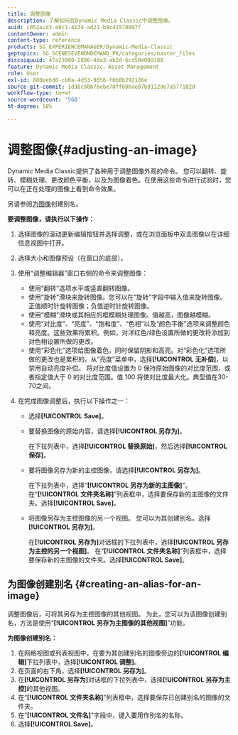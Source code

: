 ```yaml
---
title: 调整图像
description: 了解如何在Dynamic Media Classic中调整图像。
uuid: c052acd3-e8c1-4134-ad21-b9c41578097f
contentOwner: admin
content-type: reference
products: SG_EXPERIENCEMANAGER/Dynamic-Media-Classic
geptopics: SG_SCENESEVENONDEMAND_PK/categories/master_files
discoiquuid: 47a23980-2886-4da3-ab2d-6cd50e00d188
feature: Dynamic Media Classic，Asset Management
role: User
exl-id: 880ee6d0-cb0a-4d53-9056-f0b8b292136e
source-git-commit: 1d30c98b76ebe78ff60bae87bd112de7a577182d
workflow-type: tm+mt
source-wordcount: '568'
ht-degree: 58%

---
```


# 调整图像{#adjusting-an-image}

Dynamic Media Classic提供了各种用于调整图像外观的命令。 您可以翻转、旋转、模糊处理、更改颜色平衡，以及为图像着色。在使用这些命令进行试验时，您可以在正在处理的图像上看到命令效果。

另请参阅[为图像](adjusting-image.md#creating_an_alias_for_an_image)创建别名。

**要调整图像，请执行以下操作：**

1. 选择图像的滚动更新编辑按钮并选择调整，或在浏览面板中双击图像以在详细信息视图中打开。
1. 选择大小和图像预设（在窗口的底部）。
1. 使用“调整编辑器”窗口右侧的命令来调整图像：

   * 使用“翻转”选项水平或竖直翻转图像。
   * 使用“旋转”滑块来旋转图像。您可以在“旋转”字段中输入值来旋转图像。正值顺时针旋转图像；负值逆时针旋转图像。
   * 使用“模糊”滑块或其相应的框模糊处理图像。值越高，图像越模糊。
   * 使用“对比度”、“亮度”、“饱和度”、“色相”以及“颜色平衡”选项来调整颜色和亮度。这些效果将累积。例如，对洋红色/绿色设置所做的更改将添加到对色相设置所做的更改。
   * 使用“彩色化”选项给图像着色，同时保留阴影和高亮。对“彩色化”选项所做的更改也是累积的。从“亮度”菜单中，选择&#x200B;**[!UICONTROL 无补偿]**，以禁用自动亮度补偿。 将对比度值设置为 0 保持原始图像的对比度范围，或者指定值大于 0 的对比度范围。值 100 将使对比度最大化。典型值在30-70之间。

1. 在完成图像调整后，执行以下操作之一：

   * 选择&#x200B;**[!UICONTROL Save]**。

   * 要替换图像的原始内容，请选择&#x200B;**[!UICONTROL 另存为]**。

      在下拉列表中，选择&#x200B;**[!UICONTROL 替换原始]**，然后选择&#x200B;**[!UICONTROL 保存]**。

   * 要将图像另存为新的主控图像，请选择&#x200B;**[!UICONTROL 另存为]**。

      在下拉列表中，选择“**[!UICONTROL 另存为新的主图像]**”。在“**[!UICONTROL 文件夹名称]**”列表框中，选择要保存新的主图像的文件夹。选择&#x200B;**[!UICONTROL Save]**。

   * 将图像另存为主控图像的另一个视图。 您可以为其创建别名。选择&#x200B;**[!UICONTROL 另存为]**。

      在&#x200B;**[!UICONTROL 另存为]**&#x200B;对话框的下拉列表中，选择&#x200B;**[!UICONTROL 另存为主控的另一个视图]**。
在“**[!UICONTROL 文件夹名称]**”列表框中，选择要保存新的主图像的文件夹。选择&#x200B;**[!UICONTROL Save]**。

## 为图像创建别名 {#creating-an-alias-for-an-image}

调整图像后，可将其另存为主控图像的其他视图。 为此，您可以为该图像创建别名，方法是使用“**[!UICONTROL 另存为主图像的其他视图]**”功能。

**为图像创建别名：**

1. 在网格视图或列表视图中，在要为其创建别名的图像旁边的&#x200B;**[!UICONTROL 编辑]**&#x200B;下拉列表中，选择&#x200B;**[!UICONTROL 调整]**。
1. 在页面的右下角，选择&#x200B;**[!UICONTROL 另存为]**。
1. 在&#x200B;**[!UICONTROL 另存为]**&#x200B;对话框的下拉列表中，选择&#x200B;**[!UICONTROL 另存为主控]**&#x200B;的其他视图。
1. 在“**[!UICONTROL 文件夹名称]**”列表框中，选择要保存已创建别名的图像的文件夹。
1. 在“**[!UICONTROL 文件名]**”字段中，键入要用作别名的名称。
1. 选择&#x200B;**[!UICONTROL Save]**。

